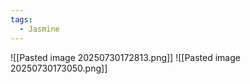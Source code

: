 ```yaml
---
tags:
  - Jasmine
---
```

![[Pasted image 20250730172813.png]]
![[Pasted image 20250730173050.png]] 